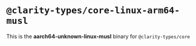 # `@clarity-types/core-linux-arm64-musl`

This is the **aarch64-unknown-linux-musl** binary for `@clarity-types/core`
